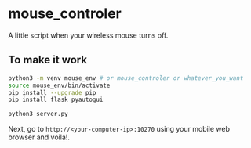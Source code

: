 # mouse_controler
A little script when your wireless mouse turns off.

## To make it work

```zsh
python3 -m venv mouse_env # or mouse_controler or whatever_you_want
source mouse_env/bin/activate
pip install --upgrade pip
pip install flask pyautogui

python3 server.py
```

Next, go to `http://<your-computer-ip>:10270` using your mobile web browser and voila!.